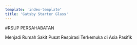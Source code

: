 ```yaml
---
template: 'index-template'
title: 'Gatsby Starter Glass'
---
```


#RSUP PERSAHABATAN

Menjadi Rumah Sakit Pusat Respirasi Terkemuka di Asia Pasifik